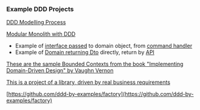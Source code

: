 ### Example DDD Projects

[DDD Modelling Process](https://github.com/ddd-crew/ddd-starter-modelling-process)

[Modular Monolith with DDD](https://github.com/kgrzybek/modular-monolith-with-ddd)

* Example of [interface passed](https://github.com/kgrzybek/modular-monolith-with-ddd/blob/master/src/Modules/UserAccess/Domain/UserRegistrations/UserRegistration.cs) to domain object, from [command handler](https://github.com/kgrzybek/modular-monolith-with-ddd/blob/master/src/Modules/UserAccess/Application/UserRegistrations/RegisterNewUser/RegisterNewUserCommandHandler.cs)
* Example of [Domain returning Dto](https://github.com/kgrzybek/modular-monolith-with-ddd/blob/master/src/Modules/UserAccess/Application/Users/GetAuthenticatedUser/GetAuthenticatedUserQueryHandler.cs) directly, return by [API](https://github.com/kgrzybek/modular-monolith-with-ddd/blob/master/src/API/CompanyName.MyMeetings.API/Modules/UserAccess/AuthenticatedUserController.cs)

[These are the sample Bounded Contexts from the book "Implementing Domain-Driven Design" by Vaughn Vernon](https://github.com/VaughnVernon/IDDD_Samples)

[This is a project of a library, driven by real business requirements](https://github.com/ddd-by-examples/library)

[https://github.com/ddd-by-examples/factory](https://github.com/ddd-by-examples/factory)
